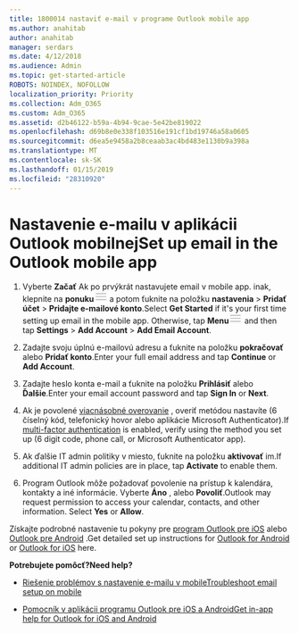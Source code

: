 ```yaml
---
title: 1800014 nastaviť e-mail v programe Outlook mobile app
ms.author: anahitab
author: anahitab
manager: serdars
ms.date: 4/12/2018
ms.audience: Admin
ms.topic: get-started-article
ROBOTS: NOINDEX, NOFOLLOW
localization_priority: Priority
ms.collection: Adm_O365
ms.custom: Adm_O365
ms.assetid: d2b46122-b59a-4b94-9cae-5e42be819022
ms.openlocfilehash: d69b8e0e338f103516e191cf1bd19746a58a0605
ms.sourcegitcommit: d6ea5e9458a2b8ceaab3ac4bd483e1130b9a398a
ms.translationtype: MT
ms.contentlocale: sk-SK
ms.lasthandoff: 01/15/2019
ms.locfileid: "28310920"
---
```

# <a name="set-up-email-in-the-outlook-mobile-app"></a><span data-ttu-id="284a4-102">Nastavenie e-mailu v aplikácii Outlook mobilnej</span><span class="sxs-lookup"><span data-stu-id="284a4-102">Set up email in the Outlook mobile app</span></span>

1. <span data-ttu-id="284a4-p101">Vyberte **Začať** Ak po prvýkrát nastavujete email v mobile app. inak, klepnite na **ponuku**![tlačidlo Menu](media/265b9089-9630-42dd-a244-d9a412d8fe47.png) a potom ťuknite na položku **nastavenia** \> **Pridať účet** \> **Pridajte e-mailové konto**.</span><span class="sxs-lookup"><span data-stu-id="284a4-p101">Select **Get Started** if it's your first time setting up email in the mobile app. Otherwise, tap **Menu**![The Menu button](media/265b9089-9630-42dd-a244-d9a412d8fe47.png) and then tap **Settings** \> **Add Account** \> **Add Email Account**.</span></span> 
    
2. <span data-ttu-id="284a4-105">Zadajte svoju úplnú e-mailovú adresu a ťuknite na položku **pokračovať** alebo **Pridať konto**.</span><span class="sxs-lookup"><span data-stu-id="284a4-105">Enter your full email address and tap **Continue** or **Add Account**.</span></span>
    
3. <span data-ttu-id="284a4-106">Zadajte heslo konta e-mail a ťuknite na položku **Prihlásiť** alebo **Ďalšie**.</span><span class="sxs-lookup"><span data-stu-id="284a4-106">Enter your email account password and tap **Sign In** or **Next**.</span></span> 
    
4. <span data-ttu-id="284a4-107">Ak je povolené [viacnásobné overovanie](https://support.office.com/article/8f0454b2-f51a-4d9c-bcde-2c48e41621c6.aspx) , overiť metódou nastavíte (6 číselný kód, telefonický hovor alebo aplikácie Microsoft Authenticator).</span><span class="sxs-lookup"><span data-stu-id="284a4-107">If [multi-factor authentication](https://support.office.com/article/8f0454b2-f51a-4d9c-bcde-2c48e41621c6.aspx) is enabled, verify using the method you set up (6 digit code, phone call, or Microsoft Authenticator app).</span></span> 
    
5. <span data-ttu-id="284a4-108">Ak ďalšie IT admin politiky v miesto, ťuknite na položku **aktivovať** im.</span><span class="sxs-lookup"><span data-stu-id="284a4-108">If additional IT admin policies are in place, tap **Activate** to enable them.</span></span> 
    
6. <span data-ttu-id="284a4-p102">Program Outlook môže požadovať povolenie na prístup k kalendára, kontakty a iné informácie. Vyberte **Áno** , alebo **Povoliť**.</span><span class="sxs-lookup"><span data-stu-id="284a4-p102">Outlook may request permission to access your calendar, contacts, and other information. Select **Yes** or **Allow**.</span></span> 
    
<span data-ttu-id="284a4-111">Získajte podrobné nastavenie tu pokyny pre [program Outlook pre iOS](https://support.office.com/article/b2de2161-cc1d-49ef-9ef9-81acd1c8e234.aspx) alebo [Outlook pre Android](https://support.office.com/article/886db551-8dfa-4fd5-b835-f8e532091872.aspx) .</span><span class="sxs-lookup"><span data-stu-id="284a4-111">Get detailed set up instructions for [Outlook for Android](https://support.office.com/article/886db551-8dfa-4fd5-b835-f8e532091872.aspx) or [Outlook for iOS](https://support.office.com/article/b2de2161-cc1d-49ef-9ef9-81acd1c8e234.aspx) here.</span></span> 
  
 <span data-ttu-id="284a4-112">**Potrebujete pomôcť?**</span><span class="sxs-lookup"><span data-stu-id="284a4-112">**Need help?**</span></span>
  
- [<span data-ttu-id="284a4-113">Riešenie problémov s nastavenie e-mailu v mobile</span><span class="sxs-lookup"><span data-stu-id="284a4-113">Troubleshoot email setup on mobile</span></span>](https://support.office.com/article/a264ef01-9c88-48fb-9285-7017e4f31f02.aspx)
    
- [<span data-ttu-id="284a4-114">Pomocník v aplikácii programu Outlook pre iOS a Android</span><span class="sxs-lookup"><span data-stu-id="284a4-114">Get in-app help for Outlook for iOS and Android</span></span>](https://support.office.com/article/218a22d1-9fa5-4889-b689-de1c63493243.aspx#ID0EAABAAA=Contact_Support)
    

